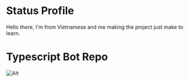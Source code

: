 # Status Profile

Hello there, I'm from Vietnamese and me making the project just make to learn.

# Typescript Bot Repo

![Alt](https://repobeats.axiom.co/api/embed/fac3fb06150a8e28f0d55b8ebf0f68b615de2e60.svg "Repobeats analytics image")

